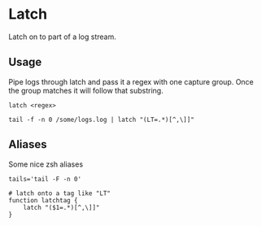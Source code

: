 # Latch

Latch on to part of a log stream.

## Usage

Pipe logs through latch and pass it a regex with one capture group. Once the group matches it will follow that substring.

```
latch <regex>
```

```
tail -f -n 0 /some/logs.log | latch "(LT=.*)[^,\]]"
```

## Aliases

Some nice zsh aliases

```
tails='tail -F -n 0'

# latch onto a tag like "LT"
function latchtag {
    latch "($1=.*)[^,\]]"
}
```
